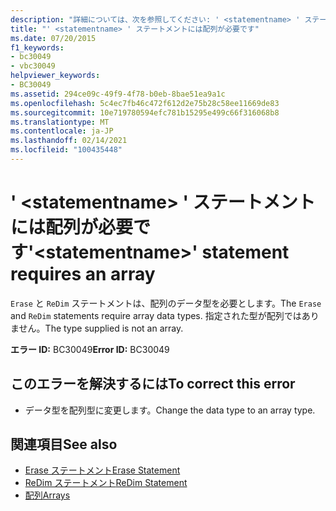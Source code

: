 ```yaml
---
description: "詳細については、次を参照してください: ' <statementname> ' ステートメントには配列が必要です"
title: "' <statementname> ' ステートメントには配列が必要です"
ms.date: 07/20/2015
f1_keywords:
- bc30049
- vbc30049
helpviewer_keywords:
- BC30049
ms.assetid: 294ce09c-49f9-4f78-b0eb-8bae51ea9a1c
ms.openlocfilehash: 5c4ec7fb46c472f612d2e75b28c58ee11669de83
ms.sourcegitcommit: 10e719780594efc781b15295e499c66f316068b8
ms.translationtype: MT
ms.contentlocale: ja-JP
ms.lasthandoff: 02/14/2021
ms.locfileid: "100435448"
---
```

# <a name="statementname-statement-requires-an-array"></a><span data-ttu-id="287de-103">' \<statementname> ' ステートメントには配列が必要です</span><span class="sxs-lookup"><span data-stu-id="287de-103">'\<statementname>' statement requires an array</span></span>

<span data-ttu-id="287de-104">`Erase` と `ReDim` ステートメントは、配列のデータ型を必要とします。</span><span class="sxs-lookup"><span data-stu-id="287de-104">The `Erase` and `ReDim` statements require array data types.</span></span> <span data-ttu-id="287de-105">指定された型が配列ではありません。</span><span class="sxs-lookup"><span data-stu-id="287de-105">The type supplied is not an array.</span></span>  
  
 <span data-ttu-id="287de-106">**エラー ID:** BC30049</span><span class="sxs-lookup"><span data-stu-id="287de-106">**Error ID:** BC30049</span></span>  
  
## <a name="to-correct-this-error"></a><span data-ttu-id="287de-107">このエラーを解決するには</span><span class="sxs-lookup"><span data-stu-id="287de-107">To correct this error</span></span>  
  
- <span data-ttu-id="287de-108">データ型を配列型に変更します。</span><span class="sxs-lookup"><span data-stu-id="287de-108">Change the data type to an array type.</span></span>  
  
## <a name="see-also"></a><span data-ttu-id="287de-109">関連項目</span><span class="sxs-lookup"><span data-stu-id="287de-109">See also</span></span>

- [<span data-ttu-id="287de-110">Erase ステートメント</span><span class="sxs-lookup"><span data-stu-id="287de-110">Erase Statement</span></span>](../language-reference/statements/erase-statement.md)
- [<span data-ttu-id="287de-111">ReDim ステートメント</span><span class="sxs-lookup"><span data-stu-id="287de-111">ReDim Statement</span></span>](../language-reference/statements/redim-statement.md)
- [<span data-ttu-id="287de-112">配列</span><span class="sxs-lookup"><span data-stu-id="287de-112">Arrays</span></span>](../programming-guide/language-features/arrays/index.md)
